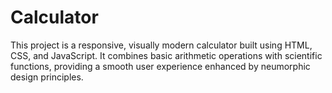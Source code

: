 # Calculator
This project is a responsive, visually modern calculator built using HTML, CSS, and JavaScript. It combines basic arithmetic operations with scientific functions, providing a smooth user experience enhanced by neumorphic design principles.
